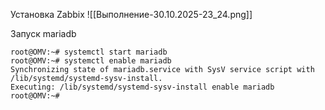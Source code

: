 Установка Zabbix
![[Выполнение-30.10.2025-23_24.png]]

Запуск mariadb
```
root@OMV:~# systemctl start mariadb
root@OMV:~# systemctl enable mariadb
Synchronizing state of mariadb.service with SysV service script with /lib/systemd/systemd-sysv-install.
Executing: /lib/systemd/systemd-sysv-install enable mariadb
root@OMV:~#

```